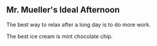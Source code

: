 ## Mr. Mueller's Ideal Afternoon

The best way to relax after a long day is to do more work.

The best ice cream is mint chocolate chip.